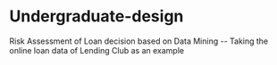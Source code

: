 # Undergraduate-design
Risk Assessment of Loan decision based on Data Mining -- Taking the online loan data of Lending Club as an example
